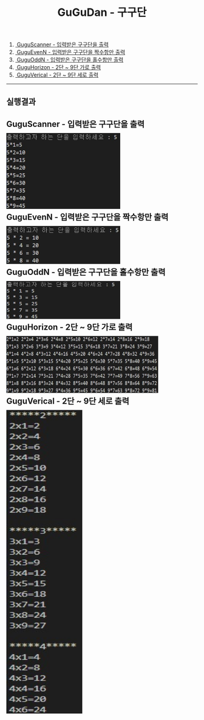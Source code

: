 <header id="header">
		<h1><b>GuGuDan - 구구단</b></h1>
	</header>

<nav id="nav">
		<ol>
		    <li><a href="#">&nbsp;GuguScanner - 입력받은 구구단을 출력</a></li>
		    <li><a href="#">&nbsp;GuguEvenN - 입력받은 구구단을 짝수항만 출력</a></li>
            <li><a href="#">&nbsp;GuguOddN - 입력받은 구구단을 홀수항만 출력</a></li>
		    <li><a href="#">&nbsp;GuguHorizon - 2단 ~ 9단 가로 출력</a></li>
            <li><a href="#">&nbsp;GuguVerical - 2단 ~ 9단 세로 출력</a></li>
		</ol>
    </nav>
    
<hr size = 2 > 
    <p>
<h2><b>실행결과</b><h2>
    <p>
    <div style="width:400px; height:40px;">GuguScanner - 입력받은 구구단을 출력</div>
    <img src="./img/Rt_Scanner.jpg" alt="Rt_Scanner" width="300px" height="200px"></
    <p>
    <div style="width:500px; height:40px;">GuguEvenN - 입력받은 구구단을 짝수항만 출력</div>
    <img src="./img/Rt_EvenN.jpg" alt="Rt_EvenN" width="300px" height="100px"></
    <p>
    <div style="width:500px; height:40px;">GuguOddN - 입력받은 구구단을 홀수항만 출력</div>
    <img src="./img/Rt_OddN.jpg" alt="Rt_OddN" width="300px" height="100px"></
    <p>
        <div style="width:500px; height:40px;">GuguHorizon - 2단 ~ 9단 가로 출력</div>
    <img src="./img/Rt_Horizon.jpg" alt="Rt_Horizon" width="400px" height="150px"></
    <p>
            <div style="width:500px; height:40px;">GuguVerical - 2단 ~ 9단 세로 출력</div>
    <img src="./img/Rt_Verical.jpg" alt="Rt_Verical" width="200px" height="800px"></